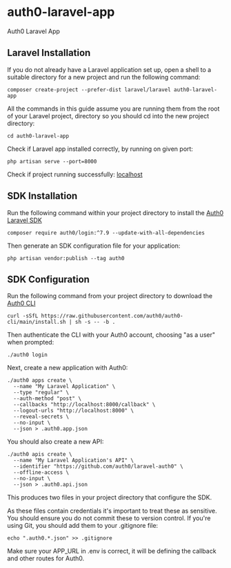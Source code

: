 # auth0-laravel-app
Auth0 Laravel App

## Laravel Installation
If you do not already have a Laravel application set up, open a shell to a suitable directory for a new project and run the following command:
```
composer create-project --prefer-dist laravel/laravel auth0-laravel-app
```

All the commands in this guide assume you are running them from the root of your Laravel project, directory so you should cd into the new project directory:
```
cd auth0-laravel-app
```

Check if Laravel app installed correctly, by running on given port:
```
php artisan serve --port=8000
```

Check if project running successfully:
[localhost](http://127.0.0.1:8000)

## SDK Installation
Run the following command within your project directory to install the [Auth0 Laravel SDK](https://github.com/auth0/laravel-auth0)
```
composer require auth0/login:^7.9 --update-with-all-dependencies
```

Then generate an SDK configuration file for your application:
```
php artisan vendor:publish --tag auth0
```
## SDK Configuration
Run the following command from your project directory to download the [Auth0 CLI](https://github.com/auth0/auth0-cli)
```
curl -sSfL https://raw.githubusercontent.com/auth0/auth0-cli/main/install.sh | sh -s -- -b .
```

Then authenticate the CLI with your Auth0 account, choosing "as a user" when prompted:
```
./auth0 login
```

Next, create a new application with Auth0:
```
./auth0 apps create \
  --name "My Laravel Application" \
  --type "regular" \
  --auth-method "post" \
  --callbacks "http://localhost:8000/callback" \
  --logout-urls "http://localhost:8000" \
  --reveal-secrets \
  --no-input \
  --json > .auth0.app.json
```

You should also create a new API:
```
./auth0 apis create \
  --name "My Laravel Application's API" \
  --identifier "https://github.com/auth0/laravel-auth0" \
  --offline-access \
  --no-input \
  --json > .auth0.api.json
```

This produces two files in your project directory that configure the SDK.

As these files contain credentials it's important to treat these as sensitive. You should ensure you do not commit these to version control. If you're using Git, you should add them to your .gitignore file:
```
echo ".auth0.*.json" >> .gitignore
```

Make sure your APP_URL in .env is correct, it will be defining the callback and other routes for Auth0.

